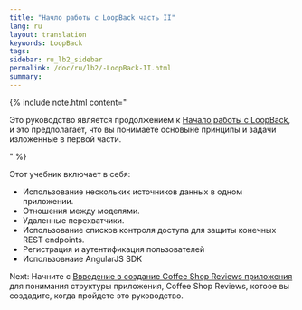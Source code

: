 ```yaml
---
title: "Начло работы с LoopBack часть II"
lang: ru
layout: translation
keywords: LoopBack
tags:
sidebar: ru_lb2_sidebar
permalink: /doc/ru/lb2/-LoopBack-II.html
summary:
---
```


{% include note.html content="

Это руководство является продолжением к [Начало работы с LoopBack](/doc/ru/lb2/-LoopBack.html), и это предполагает, что вы понимаете основыне принципы и задачи изложенные в первой части.

" %}

Этот учебник включает в себя:

*   Использование нескольких источников данных в одном приложении.
*   Отношения между моделями.
*   Удаленные перехватчики.
*   Использование списков контроля доступа для защиты конечных REST endpoints.
*   Регистрация и аутентификация пользователей
*   Использовнаие AngularJS SDK

Next: Начните с [Ввведение в создание Coffee Shop Reviews приложения](/doc/ru/lb2/-Coffee-Shop-Reviews-.html) для понимания структуры приложения, Coffee Shop Reviews, котоое вы создадите, когда пройдете это руководство.